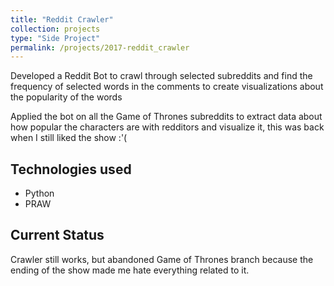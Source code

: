 ```yaml
---
title: "Reddit Crawler"
collection: projects
type: "Side Project"
permalink: /projects/2017-reddit_crawler
---
```


Developed a Reddit Bot to crawl through selected subreddits and find the frequency of selected words in the comments to create visualizations about the popularity of the words

Applied the bot on all the Game of Thrones subreddits to extract data about how popular the characters are with redditors and visualize it, this was back when I still liked the show :'(

## Technologies used

* Python
* PRAW

## Current Status

Crawler still works, but abandoned Game of Thrones branch because the ending of the show made me hate everything related to it.
